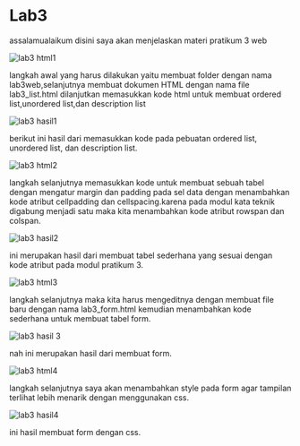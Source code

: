 # Lab3
assalamualaikum disini saya akan menjelaskan materi pratikum 3 web 

![lab3 html1](https://user-images.githubusercontent.com/57024231/114878825-d425e380-9e2a-11eb-96d0-8ba151576671.png)

langkah awal yang harus dilakukan yaitu membuat folder dengan nama lab3web,selanjutnya membuat dokumen HTML dengan nama file lab3_list.html dilanjutkan memasukkan kode html untuk membuat ordered list,unordered list,dan description list

![lab3 hasil1](https://user-images.githubusercontent.com/57024231/114882479-303e3700-9e2e-11eb-92c1-e5c6e017ab0f.png)

berikut ini hasil dari memasukkan kode pada pebuatan ordered list, unordered list, dan description list.

![lab3 html2](https://user-images.githubusercontent.com/57024231/114883100-cd00d480-9e2e-11eb-94c3-1fa89cd7fc41.png)

langkah selanjutnya memasukkan kode untuk membuat sebuah tabel dengan mengatur margin dan padding pada sel data dengan menambahkan kode atribut cellpadding dan cellspacing.karena pada modul kata teknik digabung menjadi satu maka kita menambahkan kode atribut rowspan dan colspan.

![lab3 hasil2](https://user-images.githubusercontent.com/57024231/114885001-70061e00-9e30-11eb-8a5e-bdac2860735f.png)

ini merupakan hasil dari membuat tabel sederhana yang sesuai dengan kode atribut pada modul pratikum 3. 

![lab3 html3](https://user-images.githubusercontent.com/57024231/114885521-edca2980-9e30-11eb-9166-2a1043106f58.png)

langkah selanjutnya maka kita harus mengeditnya dengan membuat file baru dengan nama lab3_form.html kemudian menambahkan kode sederhana untuk membuat tabel form.

![lab3 hasil 3](https://user-images.githubusercontent.com/57024231/114886359-a7c19580-9e31-11eb-9dde-b16df1302871.png)

nah ini merupakan hasil dari membuat form.

![lab3 html4](https://user-images.githubusercontent.com/57024231/114886784-0981ff80-9e32-11eb-9f5a-6b2f11ce6a33.png)

langkah selanjutnya saya akan menambahkan style pada form agar tampilan terlihat lebih menarik dengan menggunakan css.

![lab3 hasil4](https://user-images.githubusercontent.com/57024231/114887283-81e8c080-9e32-11eb-8a31-a69073c00e29.png)

ini hasil membuat form dengan css.






